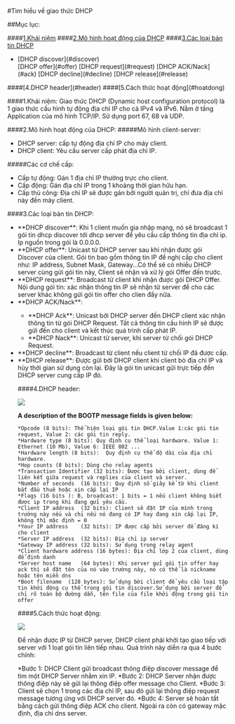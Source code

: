 #Tìm hiểu về giao thức DHCP

##Mục lục:

####[1.Khái niệm](#khainiem)
####[2.Mô hình hoạt động của DHCP](#tacdung)
####[3.Các loại bản tin DHCP](#bantin)
<ul>
<li>[DHCP discover](#discover)</li>
[DHCP offer](#offer)
[DHCP request](#request)
[DHCP ACK/Nack](#ack)
[DHCP decline](#decline)
[DHCP release](#release)
</ul>
####[4.DHCP header](#header)
####[5.Cách thức hoạt động](#hoatdong)

<a name="khainiem"></a>
####1.Khái niệm:
Giao thức DHCP (Dynamic host configuration protocol) là 1 giao thức cấu hình tự động địa chỉ IP cho cả IPv4 và IPv6. Nằm ở tầng Application của mô hình TCP/IP. Sử dụng port 67, 68 và UDP.

 <a name="tacdung"></a>
####2.Mô hình hoạt động của DHCP:
#####Mô hình client-server:
<ul>
	<li>DHCP server: cấp tự động địa chỉ IP cho máy client.</li>
	<li>DHCP client: Yêu cầu server cấp phát địa chỉ IP.</li>
</ul>
#####Các cơ chế cấp:
<ul>
	<li>Cấp tự động: Gán 1 địa chỉ IP thường trực cho client.</li>
	<li>Cấp động: Gán địa chỉ IP trong 1 khoảng thời gian hữu hạn.</li>
	<li>Cấp thủ công: Địa chỉ IP sẽ được gán bởi người quản trị, chỉ đưa địa chỉ này đến máy client.</li>
</ul>

<a name="bantin"></a>
####3.Các loại bản tin DHCP:
<ul>
<li>**DHCP discover**: Khi 1 client muốn gia nhập mạng, nó sẽ broadcast 1 gói tin dhcp discover tới dhcp server để yêu cầu cấp thông tin địa chỉ ip. Ip nguồn trong gói là 0.0.0.0.</li>
<li>**DHCP offer**: Unicast từ DHCP server sau khi nhận được gói Discover của client. Gói tin bao gồm thông tin IP đề nghị cấp cho client như: IP address, Subnet Mask, Gateway...Có thể sẽ có nhiều DHCP server cùng gửi gói tin này, Client sẽ nhận và xử lý gói Offer đến trước.</li>
<li>**DHCP request**: Broadcast từ client khi nhận được gói DHCP Offer. Nội dung gói tin: xác nhận thông tin IP sẽ nhận từ server để cho các server khác không gửi gói tin offer cho clien đấy nữa.</li>
<li>**DHCP ACK/Nack**:</li>
<ul>
	<li>**DHCP Ack**: Unicast bởi DHCP server đến DHCP client xác nhận thông tin từ gói DHCP Request. Tất cả thông tin cấu hình IP sẽ được gửi đến cho client và kết thúc quá trình cấp phát IP.</li>
	<li>**DHCP Nack**: Unicast từ server, khi server từ chối gói DHCP Request.</li>
</ul>
<li>**DHCP decline**: Broadcast từ client nếu client từ chối IP đã được cấp.</li>
<li>**DHCP release**: Được gửi bởi DHCP client khi client bỏ địa chỉ IP và hủy thời gian sử dụng còn lại. Đây là gói tin unicast gửi trực tiếp đến DHCP server cung cấp IP đó.</li>

<a name="header"></a>
####4.DHCP header:

<img src="http://www.technologyuk.net/the_internet/internet/images/bootp_message_format.gif">

**A description of the BOOTP message fields is given below:**

	*Opcode (8 bits): Thể hiện loại gói tin DHCP.Value 1:các gói tin request, Value 2: các gói tin reply.
	*Hardware type (8 bits): Quy định cụ thể loại hardware. Value 1: Ethernet (10 Mb), Value 6: IEEE 802 ...
	*Hardware length (8 bits): 	Quy định cụ thể độ dài của địa chỉ hardware.
	*Hop counts	(8 bits): Dùng cho relay agents
	*Transaction Identifier	(32 bits): Được tạo bởi client, dùng để liên kết giữa request và replies của client và server.
	*Number of seconds	(16 bits): Quy định số giây kể từ khi client bắt đầu thuê hoặc xin cấp lại IP
	*Flags (16 bits	): B, broadcast: 1 bits = 1 nếu client không biết được ip trong khi đang gửi yêu cầu.
	*Client IP address	(32 bits): Client sẽ đặt IP của mình trong trường này nếu và chỉ nếu nó đang có IP hay đang xin cấp lại IP, không thì mặc định = 0
	*Your IP address	(32 bits): IP được cấp bởi server để đăng kí cho client
	*Server IP address	(32 bits): Địa chỉ ip server
	*Gateway IP address	(32 bits): Sử dụng trong relay agent
	*Client hardware address (16 bytes): Địa chỉ lớp 2 của client, dùng để định danh
	*Server host name	(64 bytes): Khi server gửi gói tin offer hay ack thì sẽ đặt tên của nó vào trường này, nó có thể là nickname hoặc tên miền dns
	*Boot filename	(128 bytes): Sử dụng bời client để yêu cầu loại tập tin khởi động cụ thể trong gói tin discover.Sử dụng bởi server để chỉ rõ toàn bộ đường dẫn, tên file của file khởi động trong gói tin offer
	
<a name="hoatdong"></a>
####5.Cách thức hoạt động:

<img src="http://tecadmin.net/wp-content/uploads/2013/03/dhcp.png">

Để nhận được IP từ DHCP server, DHCP client phải khởi tạo giao tiếp với server với 1 loạt gói tin liên tiếp nhau. Quá trình này diễn ra qua 4 bước chính:

*Bước 1: DHCP Client gửi broadcast thông điệp discover message để tìm một DHCP Server nhằm xin IP.
*Bước 2: DHCP Server nhận được thông điệp này sẽ gửi lại thông điệp offer message cho Client.
*Bước 3: Client sẽ chọn 1 trong các địa chỉ IP, sau đó gửi lại thông điệp request message tương ứng với DHCP server đó.
*Bước 4: Server sẽ hoàn tất bằng cách gửi thông điệp ACK cho client. Ngoài ra còn có gateway mặc định, địa chỉ dns server.



